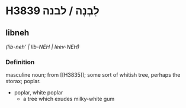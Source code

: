 # H3839 לִבְנֶה / לבנה

## libneh

_(lib-neh' | lib-NEH | leev-NEH)_

### Definition

masculine noun; from [[H3835]]; some sort of whitish tree, perhaps the storax; poplar.

- poplar, white poplar
    - a tree which exudes milky-white gum
